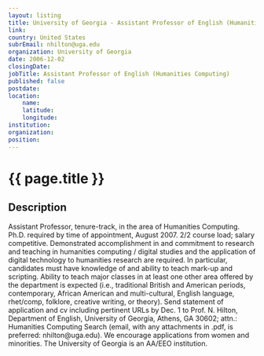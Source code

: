 ```yaml
---
layout: listing
title: University of Georgia - Assistant Professor of English (Humanities Computing)
link:
country: United States
subrEmail: nhilton@uga.edu
organization: University of Georgia 
date: 2006-12-02
closingDate: 
jobTitle: Assistant Professor of English (Humanities Computing)
published: false
postdate:
location:
	name: 
	latitude: 
	longitude: 
institution: 
organization: 
position: 
--- 
```



# {{ page.title }}

## Description










<p>
Assistant Professor, tenure-track, in the area of Humanities Computing. Ph.D. required by time of appointment, August 2007.  2/2 course load; salary competitive. Demonstrated accomplishment in and commitment to research and teaching in humanities computing / digital studies and the application of digital technology to humanities research are required. In particular, candidates must have knowledge of and ability to teach mark-up and scripting.  Ability to teach major classes in at least one other area offered by the department is expected (i.e., traditional British and American periods, contemporary, African American and multi-cultural, English language, rhet/comp, folklore, creative writing, or theory).  Send statement of application and cv including pertinent URLs by Dec. 1 to Prof. N. Hilton, Department of English, University of Georgia, Athens, GA 30602; attn.: Humanities Computing Search (email, with any attachments in .pdf, is preferred: nhilton@uga.edu).  We encourage applications from women and minorities.  The University of Georgia is an AA/EEO institution.
</p>

